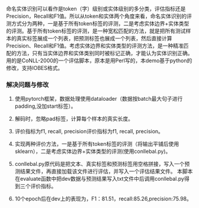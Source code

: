 命名实体识别可以看作是token（字）级别或实体级别的多分类，评估指标还是Precision，Recall和F1值。所以从token和实体两个角度来看，命名实体识别的评测方式分为两种，一是基于所有token标签的评测，二是考虑实体边界+实体类型的评测。基于所有token标签的评测，是一种宽松匹配的方法，就是把所有测试样本的真实标签展成一个列表，把预测标签也展成一个列表，然后直接计算Precision、Recall和F1值。考虑实体边界和实体类型的评测方法，是一种精准匹配的方法，只有当实体边界和实体类别同时被标记正确，才能认为实体识别正确。用的是CoNLL-2000的一个评估脚本，原本是用Perl写的，本demo基于python的修改，支持IOBES格式。


### 解决问题与修改
1. 使用pytorch框架，数据处理使用dataloader（数据按batch最大句子进行padding,没加start标签）。

2. 解码时，忽略pad标签，计算每个样本的真实长度。

3. 评价指标为f1, recall, precision评价指标为f1, recall, precision。
  
4. 实现两种评价方法，一是基于所有token标签的评测（将输出平铺后使用sklearn），二是考虑实体边界+实体类型的评测(使用conllebal.py)。
 
5. conllebal.py原代码是把文本、真实标签和预测标签用空格拼接，写入一个预测结果文件，再直接加载该文件进行评估，并写入一个评估结果文件。
    本脚本在evaluate函数中把dev数据与预测结果写入txt文件中后调用conllebal.py得到三个评价指标。
  
6. 10个epoch后在dev上的表现为，F1：81.51，recall:85.26,precision:75.98。
